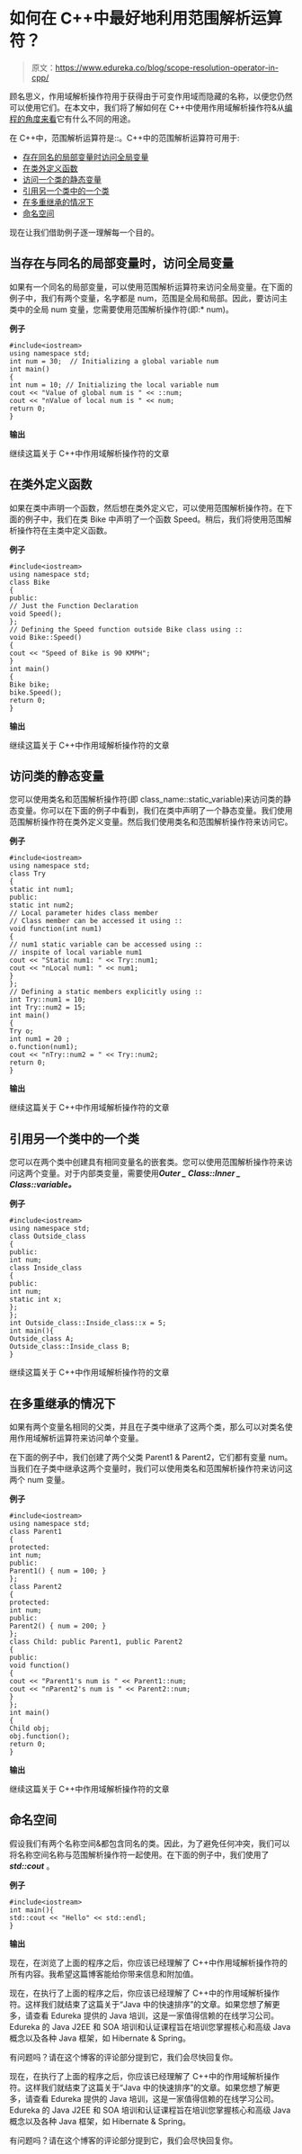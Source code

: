 # 如何在 C++中最好地利用范围解析运算符？

> 原文：<https://www.edureka.co/blog/scope-resolution-operator-in-cpp/>

顾名思义，作用域解析操作符用于获得由于可变作用域而隐藏的名称，以便您仍然可以使用它们。在本文中，我们将了解如何在 C++中使用作用域解析操作符&从[编程的角度来看](https://www.edureka.co/programming-and-frameworks-certification-courses)它有什么不同的用途。

在 C++中，范围解析运算符是::。C++中的范围解析运算符可用于:

*   [存在同名的局部变量时访问全局变量](#Accessingaglobalvariablewhenthereisalocalvariablewithsamename)
*   [在类外定义函数](#Definingafunctionoutsideaclass)
*   [访问一个类的静态变量](#Accessingaclass%E2%80%99sstaticvariables)
*   [引用另一个类中的一个类](#Referringtoaclassinsideanotherclass)
*   [在多重继承的情况下](#IncaseofmultipleInheritance)
*   [命名空间](#Namespace)

现在让我们借助例子逐一理解每一个目的。

## **当存在与**同名的局部变量时，访问全局变量

如果有一个同名的局部变量，可以使用范围解析运算符来访问全局变量。在下面的例子中，我们有两个变量，名字都是 num，范围是全局和局部。因此，要访问主类中的全局 num 变量，您需要使用范围解析操作符(即:* num)。

**例子**

```
#include<iostream>  
using namespace std;    
int num = 30;  // Initializing a global variable num   
int main() 
{ 
int num = 10; // Initializing the local variable num
cout << "Value of global num is " << ::num; 
cout << "nValue of local num is " << num;   
return 0;
}

```

**输出**

继续这篇关于 C++中作用域解析操作符的文章

## **在类外定义函数**

如果在类中声明一个函数，然后想在类外定义它，可以使用范围解析操作符。在下面的例子中，我们在类 Bike 中声明了一个函数 Speed。稍后，我们将使用范围解析操作符在主类中定义函数。

**例子**

```
#include<iostream>  
using namespace std;   
class Bike  
{ 
public:  
// Just the Function Declaration
void Speed(); 
};  
// Defining the Speed function outside Bike class using :: 
void Bike::Speed() 
{ 
cout << "Speed of Bike is 90 KMPH"; 
}   
int main() 
{ 
Bike bike; 
bike.Speed(); 
return 0; 
}

```

**输出**

继续这篇关于 C++中作用域解析操作符的文章

## **访问类的静态**变量

您可以使用类名和范围解析操作符(即 class_name::static_variable)来访问类的静态变量。你可以在下面的例子中看到，我们在类中声明了一个静态变量。我们使用范围解析操作符在类外定义变量。然后我们使用类名和范围解析操作符来访问它。

**例子**

```
#include<iostream> 
using namespace std;    
class Try 
{ 
static int num1;   
public: 
static int num2;    
// Local parameter hides class member 
// Class member can be accessed it using ::
void function(int num1)   
{  
// num1 static variable can be accessed using :: 
// inspite of local variable num1
cout << "Static num1: " << Try::num1; 
cout << "nLocal num1: " << num1;   
} 
};    
// Defining a static members explicitly using ::
int Try::num1 = 10; 
int Try::num2 = 15;    
int main() 
{ 
Try o; 
int num1 = 20 ; 
o.function(num1); 
cout << "nTry::num2 = " << Try::num2; 
return 0; 
}

```

**输出**

继续这篇关于 C++中作用域解析操作符的文章

## **引用另一个类中的一个类**

您可以在两个类中创建具有相同变量名的嵌套类。您可以使用范围解析操作符来访问这两个变量。对于内部类变量，需要使用***Outer _ Class::Inner _ Class::variable。***

**例子**

```
#include<iostream> 
using namespace std;   
class Outside_class
{ 
public: 
int num; 
class Inside_class 
{ 
public: 
int num; 
static int x;  
}; 
}; 
int Outside_class::Inside_class::x = 5;    
int main(){ 
Outside_class A; 
Outside_class::Inside_class B; 
}

```

继续这篇关于 C++中作用域解析操作符的文章

## **在多重继承的情况下**

如果有两个变量名相同的父类，并且在子类中继承了这两个类，那么可以对类名使用作用域解析运算符来访问单个变量。

在下面的例子中，我们创建了两个父类 Parent1 & Parent2，它们都有变量 num。当我们在子类中继承这两个变量时，我们可以使用类名和范围解析操作符来访问这两个 num 变量。

**例子**

```
#include<iostream> 
using namespace std;  
class Parent1 
{ 
protected: 
int num; 
public: 
Parent1() { num = 100; } 
};   
class Parent2
{ 
protected: 
int num; 
public: 
Parent2() { num = 200; } 
};   
class Child: public Parent1, public Parent2 
{ 
public: 
void function() 
{ 
cout << "Parent1's num is " << Parent1::num; 
cout << "nParent2's num is " << Parent2::num; 
} 
};  
int main() 
{ 
Child obj; 
obj.function(); 
return 0; 
}

```

**输出**

继续这篇关于 C++中作用域解析操作符的文章

## **命名空间**

假设我们有两个名称空间&都包含同名的类。因此，为了避免任何冲突，我们可以将名称空间名称与范围解析操作符一起使用。在下面的例子中，我们使用了 ***std::cout*** 。

**例子**

```
#include<iostream>  
int main(){ 
std::cout << "Hello" << std::endl;  
}

```

**输出**

现在，在浏览了上面的程序之后，你应该已经理解了 C++中作用域解析操作符的所有内容。我希望这篇博客能给你带来信息和附加值。

现在，在执行了上面的程序之后，你应该已经理解了 C++中的作用域解析操作符。这样我们就结束了这篇关于“Java 中的快速排序”的文章。如果您想了解更多，请查看 Edureka 提供的 Java 培训，这是一家值得信赖的在线学习公司。Edureka 的 Java J2EE 和 SOA 培训和认证课程旨在培训您掌握核心和高级 Java 概念以及各种 Java 框架，如 Hibernate & Spring。

有问题吗？请在这个博客的评论部分提到它，我们会尽快回复你。

现在，在执行了上面的程序之后，你应该已经理解了 C++中的作用域解析操作符。这样我们就结束了这篇关于“Java 中的快速排序”的文章。如果您想了解更多，请查看 Edureka 提供的 Java 培训，这是一家值得信赖的在线学习公司。Edureka 的 Java J2EE 和 SOA 培训和认证课程旨在培训您掌握核心和高级 Java 概念以及各种 Java 框架，如 Hibernate & Spring。

有问题吗？请在这个博客的评论部分提到它，我们会尽快回复你。